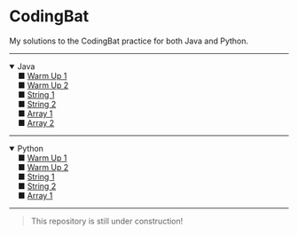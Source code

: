 # CodingBat
My solutions to the CodingBat practice for both Java and Python.

****
<details open>
  <summary>Java</summary>
      &nbsp;&nbsp;&nbsp;&nbsp■ <a href="https://github.com/Iqrahaq/CodingBat/tree/master/Java/WarmUp1">
      Warm Up 1</a>
      <br>
      &nbsp;&nbsp;&nbsp;&nbsp■ <a href="https://github.com/Iqrahaq/CodingBat/tree/master/Java/WarmUp2">
      Warm Up 2</a>
      <br>
      &nbsp;&nbsp;&nbsp;&nbsp■ <a href="https://github.com/Iqrahaq/CodingBat/tree/master/Java/String1">
      String 1</a>
      <br>
      &nbsp;&nbsp;&nbsp;&nbsp■ <a href="https://github.com/Iqrahaq/CodingBat/tree/master/Java/String2">
      String 2</a>
      <br>
      &nbsp;&nbsp;&nbsp;&nbsp■ <a href="https://github.com/Iqrahaq/CodingBat/tree/master/Java/Array1">
      Array 1</a>
      <br>
      &nbsp;&nbsp;&nbsp;&nbsp■ <a href="https://github.com/Iqrahaq/CodingBat/tree/master/Java/Array2">
      Array 2</a>
      <br>
</details>

****

<details open>
  <summary>Python</summary>
      &nbsp;&nbsp;&nbsp;&nbsp■ <a href="https://github.com/Iqrahaq/CodingBat/tree/master/Python/WarmUp1">
      Warm Up 1</a>
      <br>
      &nbsp;&nbsp;&nbsp;&nbsp■ <a href="https://github.com/Iqrahaq/CodingBat/tree/master/Python/WarmUp2">
      Warm Up 2</a>
      <br>
      &nbsp;&nbsp;&nbsp;&nbsp■ <a href="https://github.com/Iqrahaq/CodingBat/tree/master/Python/String1">
      String 1</a>
      <br>
      &nbsp;&nbsp;&nbsp;&nbsp■ <a href="https://github.com/Iqrahaq/CodingBat/tree/master/Python/String2">
      String 2</a>
      <br>
      &nbsp;&nbsp;&nbsp;&nbsp■ <a href="https://github.com/Iqrahaq/CodingBat/tree/master/Python/Array1">
      Array 1</a>
      <br>
</details>

****

> This repository is still under construction!
